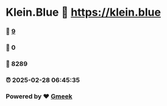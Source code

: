 # Klein.Blue :link: https://klein.blue 
### :page_facing_up: [9](https://klein.blue/tag.html) 
### :speech_balloon: 0 
### :hibiscus: 8289 
### :alarm_clock: 2025-02-28 06:45:35 
### Powered by :heart: [Gmeek](https://github.com/Meekdai/Gmeek)
